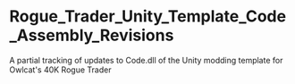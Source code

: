# Rogue_Trader_Unity_Template_Code_Assembly_Revisions
A partial tracking of updates to Code.dll of the Unity modding template for Owlcat's 40K Rogue Trader
